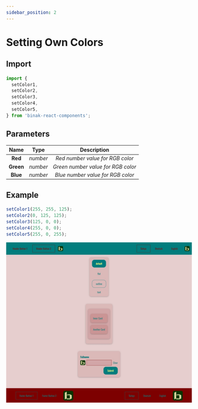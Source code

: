 ```yaml
---
sidebar_position: 2
---
```


# Setting Own Colors

## Import

```jsx
import {
  setColor1,
  setColor2,
  setColor3,
  setColor4,
  setColor5,
} from 'binak-react-components';
```

## Parameters

|   Name    |   Type   |            Description             |
| :-------: | :------: | :--------------------------------: |
|  **Red**  | _number_ |  _Red number value for RGB color_  |
| **Green** | _number_ | _Green number value for RGB color_ |
| **Blue**  | _number_ | _Blue number value for RGB color_  |

## Example

```jsx
setColor1(255, 255, 125);
setColor2(0, 125, 125);
setColor3(125, 0, 0);
setColor4(255, 0, 0);
setColor5(255, 0, 255);
```

![SetColor](./img/setColor.jpg)
